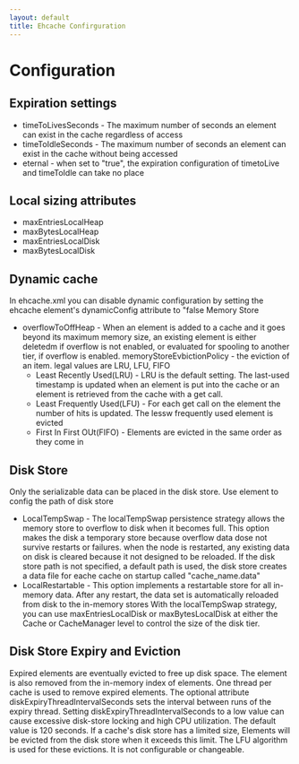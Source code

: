 ```yaml
---
layout: default
title: Ehcache Confirguration
---
```



<h1>Configuration</h1>
<h2>Expiration settings</h2>
<ul>
  <li>timeToLivesSeconds - The maximum number of seconds an element can exist in the cache regardless of access</li>
  <li>timeToIdleSeconds - The maximum number of seconds an element can exist in the cache without being accessed</li>
  <li>eternal - when set to "true", the expiration configuration of timetoLive and timeToIdle can take no place</li>
</ul>
<h2>Local sizing attributes</h2>
<ul>
  <li>maxEntriesLocalHeap</li>
  <li>maxBytesLocalHeap</li>
  <li>maxEntriesLocalDisk</li>
  <li>maxBytesLocalDisk</li>
</ul>

<h2>Dynamic cache</h2>
<p>In ehcache.xml you can disable dynamic configuration by setting the ehcache element's dynamicConfig attribute to "false Memory Store</p>
<ul>
  <li>overflowToOffHeap - When an element is added to a cache and it goes beyond its maximum memory size, an existing element is either deletedm if overflow is not enabled, or evaluated for spooling to another tier, if overflow is enabled. memoryStoreEvbictionPolicy - the eviction of an item. legal values are LRU, LFU, FIFO
    <ul>
      <li>Least Recently Used(LRU) - LRU is the default setting. The last-used timestamp is updated when an element is put into the cache or an element is retrieved from the cache with a get call.</li>
      <li>Least Frequently Used(LFU) - For each get call on the element the number of hits is updated. The lessw frequently used element is evicted</li>
      <li>First In First OUt(FIFO) - Elements are evicted in the same order as they come in</li>
    </ul>
  </li>
</ul>



<h2>Disk Store</h2>
<p>Only the serializable data can be placed in the disk store. Use <diskStore> element to config the path of disk store</p>
<ul>
  <li>LocalTempSwap - The localTempSwap persistence strategy allows the memory store to overflow to disk when it becomes full. This option makes the disk a temporary store because overflow data dose not survive restarts or failures. when the node is restarted, any existing data on disk is cleared because it not designed to be reloaded. If the disk store path is not specified, a default path is used, the disk store creates a data file for eache cache on startup called "cache_name.data"</li>
  <li>LocalRestartable - This option implements a restartable store for all in-memory data. After any restart, the data set is automatically reloaded from disk to the in-memory stores With the localTempSwap strategy, you can use maxEntriesLocalDisk or maxBytesLocalDisk at either the Cache or CacheManager level to control the size of the disk tier.</li>
</ul>

<h2>Disk Store Expiry and Eviction</h2>
<p>Expired elements are eventually evicted to free up disk space. The element is also removed from the in-memory index of elements. One thread per cache is used to remove expired elements. The optional attribute diskExpiryThreadIntervalSeconds sets the interval between runs of the expiry thread. Setting diskExpiryThreadIntervalSeconds to a low value can cause excessive disk-store locking and high CPU utilization. The default value is 120 seconds. If a cache's disk store has a limited size, Elements will be evicted from the disk store
when it exceeds this limit. The LFU algorithm is used for these evictions. It is not configurable or changeable.</p>
